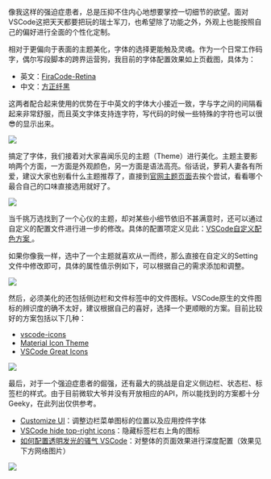 像我这样的强迫症患者，总是压抑不住内心地想要掌控一切细节的欲望。面对VSCode这把天天都要把玩的瑞士军刀，也希望除了功能之外，外观上也能按照自己的偏好进行全面的个性化定制。

相对于更偏向于表面的主题美化，字体的选择更能触及灵魂。作为一个日常工作码字，偶尔写段脚本的跨界运营狗，我目前的字体配置效果如上页截图，具体为：

+ 英文：[FiraCode-Retina](https://zhuanlan.zhihu.com/p/28134371)
+ 中文：[方正纤黑](https://www.foundertype.com/index.php/FontInfo/index/id/194)

这两者配合起来使用的优势在于中英文的字体大小接近一致，字与字之间的间隔看起来非常舒服，而且英文字体支持连字符，写代码的时候一些特殊的字符也可以很😎的显示出来。

![](http://assets.libukai.top/img/fira_code_logo.jpg)

搞定了字体，我们接着对大家喜闻乐见的主题（Theme）进行美化。主题主要影响两个方面，一方面是外观颜色，另一方面是语法高亮。俗话说，萝莉人妻各有所爱，建议大家也别看什么主题推荐了，直接到[官网主题页面](https://marketplace.visualstudio.com/search?target=VSCode&category=Themes&sortBy=Installs)去挨个尝试，看看哪个最合自己的口味直接选用就好了。

![](http://assets.libukai.top/img/VSCode_Themes.jpg)

当千挑万选找到了一个心仪的主题，却对某些小细节依旧不甚满意时，还可以通过自定义的配置文件进行进一步的修改。具体的配置项定义见此：[VSCode自定义配色方案
](https://www.cnblogs.com/garvenc/p/vscode_customize_color_theme.html)。

如果你像我一样，选中了一个主题就喜欢从一而终，那么直接在自定义的Setting文件中修改即可，具体的属性值示例如下，可以根据自己的需求添加和调整。

![](http://assets.libukai.top/img/Theme_Color.png)

然后，必须美化的还包括侧边栏和文件标签中的文件图标。VSCode原生的文件图标的辨识度的确不太好，建议根据自己的喜好，选择一个更顺眼的方案。目前比较好的方案包括以下几种：

- [vscode-icons](https://marketplace.visualstudio.com/items?itemName=vscode-icons-team.vscode-icons)
- [Material Icon Theme](https://marketplace.visualstudio.com/items?itemName=PKief.material-icon-theme)
- [VSCode Great Icons](https://marketplace.visualstudio.com/items?itemName=emmanuelbeziat.vscode-great-icons)

![](http://assets.libukai.top/img/vscode_icons.jpg)

最后，对于一个强迫症患者的倔强，还有最大的挑战是自定义侧边栏、状态栏、标签栏的样式。由于目前微软大爷并没有开放相应的API，所以能找到的方案都十分Geeky，在此列出仅供参考。

- [Customize UI](https://github.com/iocave/customize-ui)：调整边栏菜单图标的位置以及应用控件字体
- [VSCode hide top-right icons](https://stackoverflow.com/questions/47266613/vscode-hide-top-right-icons)：隐藏标签栏右上角的图标
- [如何配置透明发光的骚气 VSCode](https://juejin.im/entry/5cdbe7786fb9a032092ead73)：对整体的页面效果进行深度配置（效果见下方网络图片）

![](http://assets.libukai.top/img/VSCode_Transparent.png)
